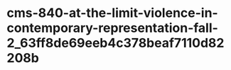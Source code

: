 # cms-840-at-the-limit-violence-in-contemporary-representation-fall-2_63ff8de69eeb4c378beaf7110d82208b